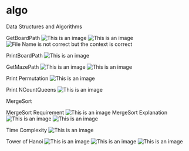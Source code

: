 # algo
Data Structures and Algorithms

GetBoardPath
![This is an image](/assets/images/GetBoardPath0.JPG)
![This is an image](/assets/images/GetBoardPath.JPG)
![File Name is not correct but the context is correct](/assets/images/GetMazePath3.jpg)

PrintBoardPath
![This is an image](/assets/images/PrintBoardPath0.JPG)

GetMazePath
![This is an image](/assets/images/GetMazePath0.JPG)
![This is an image](/assets/images/GetMazePath.JPG)


Print Permutation
![This is an image](/assets/images/GetPrintPermutation.JPG)

Print NCountQueens
![This is an image](/assets/images/PrintNQueens0.JPG)

MergeSort

MergeSort Requirement
![This is an image](/assets/images/MergeSortArray.JPG)
MergeSort Explanation
![This is an image](/assets/images/MergeSortArray1.JPG)
![This is an image](/assets/images/MergeSortArray2.JPG)


Time Complexity
![This is an image](/assets/images/TimeComplexity.JPG)

Tower of Hanoi
![This is an image](/assets/images/TowerofHanoi.png)
![This is an image](/assets/images/TowerofHanoi0.png)
![This is an image](/assets/images/TowerofHanoi2.png)
